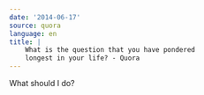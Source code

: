 ```yaml
---
date: '2014-06-17'
source: quora
language: en
title: |
    What is the question that you have pondered
    longest in your life? - Quora
---
```


What should I do?
